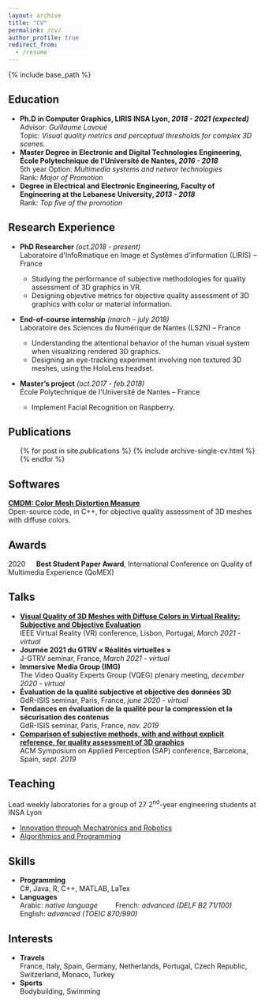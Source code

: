 ```yaml
---
layout: archive
title: "CV"
permalink: /cv/
author_profile: true
redirect_from:
  - /resume
---
```


{% include base_path %}

Education
------
* <b>Ph.D in Computer Graphics, LIRIS INSA Lyon, <i>2018 - 2021 (expected)</i></b><br/>
Advisor: <i>Guillaume Lavoué</i><br/>
Topic: <i>Visual quality metrics and perceptual thresholds for complex 3D scenes.</i>
* <b>Master Degree in Electronic and Digital Technologies Engineering, École Polytechnique de l'Université de Nantes, <i>2016 - 2018</i></b><br/>
5th year Option: <i>Multimedia systems and networ technologies</i><br/>
Rank: <i>Major of Promotion</i>
* <b>Degree in Electrical and Electronic Engineering, Faculty of Engineering at the Lebanese University, <i>2013 - 2018</i></b><br/>
Rank: <i>Top five of the promotion</i>

Research Experience
------
* <b>PhD Researcher</b> <i>(oct.2018 - present)</i><br/>
Laboratoire d'InfoRmatique en Image et Systèmes d'information (LIRIS) – France
  * Studying the performance of subjective methodologies for quality assessment of 3D graphics in VR.
  * Designing objevtive metrics for objective quality assessment of 3D graphics with color or material information. 

* <b>End-of-course internship</b> <i>(march - july 2018)</i><br/>
Laboratoire des Sciences du Numérique de Nantes (LS2N) – France
  * Understanding the attentional behavior of the human visual system when visualizing rendered 3D graphics.
  * Designing an eye-tracking experiment involving non textured 3D meshes, using the HoloLens headset.

* <b>Master’s project</b> <i>(oct.2017 - feb.2018)</i><br/>
École Polytechnique de l'Université de Nantes – France
  * Implement Facial Recognition on Raspberry.
  

Publications
------
  <ul>{% for post in site.publications %}
    {% include archive-single-cv.html %}
  {% endfor %}</ul>

Softwares
------
<b>[CMDM: Color Mesh Distortion Measure](https://yananehme.github.io/softwares/)</b><br/>
Open-source code, in C++, for objective quality assessment of 3D meshes with diffuse colors.

Awards
------
2020 &emsp; <b>Best Student Paper Award</b>, International Conference on Quality of Multimedia Experience (QoMEX)

Talks
------
* <b>[Visual Quality of 3D Meshes with Diffuse Colors in Virtual Reality: Subjective and Objective Evaluation](https://www.youtube.com/watch?v=1gDXcEzCYX8)</b><br/>
IEEE Virtual Reality (VR) conference, Lisbon, Portugal, <i>March 2021 - virtual</i>
* <b>Journée 2021 du GTRV « Réalités virtuelles »</b><br/>
J-GTRV seminar, France, <i>March 2021 - virtual</i>
* <b>Immersive Media Group (IMG)</b><br/>
The Video Quality Experts Group (VQEG) plenary meeting, <i>december 2020 - virtual</i>
* <b>Évaluation de la qualité subjective et objective des données 3D</b><br/>
GdR-ISIS seminar, Paris, France, <i>june 2020 - virtual</i>
* <b>Tendances en évaluation de la qualité pour la compression et la sécurisation des contenus</b><br/>
GdR-ISIS seminar, Paris, France, <i>nov. 2019</i>
* <b>[Comparison of subjective methods, with and without explicit reference, for quality assessment of 3D graphics](https://yananehme.github.io/publications/2019-ACM-SAP)</b><br/>
ACM Symposium on Applied Perception (SAP) conference, Barcelona, Spain, <i>sept. 2019</i>
  
Teaching
------
Lead weekly laboratories for a group of 27 2<sup>nd</sup>-year engineering students at INSA Lyon
* [Innovation through Mechatronics and Robotics](https://yananehme.github.io/teaching/)
* [Algorithmics and Programming](https://yananehme.github.io/teaching/)
 
Skills
------
* <b>Programming</b><br/>
C#, Java, R, C++, MATLAB, LaTex
* <b>Languages</b><br/>
Arabic: <i>native language</i> &emsp;&emsp; French: <i>advanced (DELF B2 71/100)</i> &emsp;&emsp; English: <i>advanced (TOEIC 870/990)</i>

Interests
------
* <b>Travels</b><br/>
France, Italy, Spain, Germany, Netherlands, Portugal, Czech Republic, Switzerland, Monaco, Turkey
* <b>Sports</b><br/>
Bodybuilding, Swimming